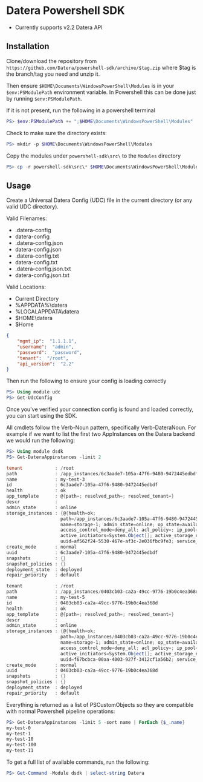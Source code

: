 Datera Powershell SDK
=====================

* Currently supports v2.2 Datera API

Installation
------------

Clone/download the repository from
`https://github.com/Datera/powershell-sdk/archive/$tag.zip` where $tag is the
branch/tag you need and unzip it.

Then ensure `$HOME\Documents\WindowsPowerShell\Modules` is in your
`$env:PSModulePath` environment variable. In Powershell this can be done just
by running `$env:PSModulePath`.

If it is not present, run the following in a powershell terminal
```powershell
PS> $env:PSModulePath += ";$HOME\Documents\WindowsPowerShell\Modules"
```

Check to make sure the directory exists:
```powershell
PS> mkdir -p $HOME\Documents\WindowsPowerShell\Modules
```

Copy the modules under `powershell-sdk\src\` to the `Modules` directory
```powershell
PS> cp -r powershell-sdk\src\* $HOME\Documents\WindowsPowerShell\Modules
```

Usage
-----

Create a Universal Datera Config (UDC) file in the current directory (or any
valid UDC directory).

Valid Filenames:
* .datera-config
* datera-config
* .datera-config.json
* datera-config.json
* .datera-config.txt
* datera-config.txt
* .datera-config.json.txt
* datera-config.json.txt

Valid Locations:
* Current Directory
* %APPDATA%\datera
* %LOCALAPPDATA\datera
* $HOME\datera
* $Home

```json
{
    "mgmt_ip":  "1.1.1.1",
    "username":  "admin",
    "password":  "password",
    "tenant":  "/root",
    "api_version":  "2.2"
}
```

Then run the following to ensure your config is loading correctly
```powershell
PS> Using module udc
PS> Get-UdcConfig
```

Once you've verified your connection config is found and loaded correctly, you
can start using the SDK.

All cmdlets follow the Verb-Noun pattern, specifically Verb-DateraNoun.  For
example if we want to list the first two AppInstances on the Datera backend we
would run the following:
```powershell
PS> Using module dsdk
PS> Get-DateraAppinstances -limit 2

tenant            : /root
path              : /app_instances/6c3aade7-105a-47f6-9480-9472445edbdf
name              : my-test-3
id                : 6c3aade7-105a-47f6-9480-9472445edbdf
health            : ok
app_template      : @{path=; resolved_path=; resolved_tenant=}
descr             :
admin_state       : online
storage_instances : {@{health=ok;
                    path=/app_instances/6c3aade7-105a-47f6-9480-9472445edbdf/storage_instances/storage-1;
                    name=storage-1; admin_state=online; op_state=available; volumes=System.Object[];
                    access_control_mode=deny_all; acl_policy=; ip_pool=; access=; auth=;
                    active_initiators=System.Object[]; active_storage_nodes=System.Object[];
                    uuid=af562f24-5530-467e-af3c-2e036fbc9fe3; service_configuration=iscsi}}
create_mode       : normal
uuid              : 6c3aade7-105a-47f6-9480-9472445edbdf
snapshots         : {}
snapshot_policies : {}
deployment_state  : deployed
repair_priority   : default

tenant            : /root
path              : /app_instances/0403cb03-ca2a-49cc-9776-19b0c4ea368d
name              : my-test-5
id                : 0403cb03-ca2a-49cc-9776-19b0c4ea368d
health            : ok
app_template      : @{path=; resolved_path=; resolved_tenant=}
descr             :
admin_state       : online
storage_instances : {@{health=ok;
                    path=/app_instances/0403cb03-ca2a-49cc-9776-19b0c4ea368d/storage_instances/storage-1;
                    name=storage-1; admin_state=online; op_state=available; volumes=System.Object[];
                    access_control_mode=deny_all; acl_policy=; ip_pool=; access=; auth=;
                    active_initiators=System.Object[]; active_storage_nodes=System.Object[];
                    uuid=f67bcbca-00aa-4003-927f-3412cf1a56b2; service_configuration=iscsi}}
create_mode       : normal
uuid              : 0403cb03-ca2a-49cc-9776-19b0c4ea368d
snapshots         : {}
snapshot_policies : {}
deployment_state  : deployed
repair_priority   : default
```

Everything is returned as a list of PSCustomObjects so they are compatible with
normal Powershell pipeline operations:

```powershell
PS> Get-DateraAppinstances -limit 5 -sort name | ForEach {$_.name}
my-test-0
my-test-1
my-test-10
my-test-100
my-test-11
```

To get a full list of available commands, run the following:
```powershell
PS> Get-Command -Module dsdk | select-string Datera

